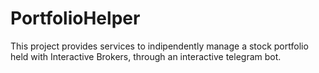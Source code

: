 # PortfolioHelper
This project provides services to indipendently manage a stock portfolio held with Interactive Brokers, through an interactive telegram bot.
